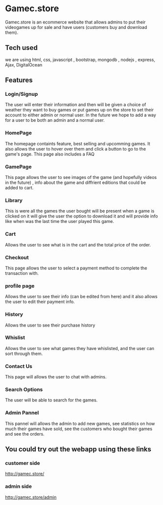 # Gamec.store
Gamec.store is an ecommerce website that allows admins to put their videogames up for sale and have users (customers buy and download them).

## Tech used 
we are using html, css, javascript , bootstrap, mongodb , nodejs , express, Ajax, DigitalOcean

## Features

### Login/Signup
The user will enter their information and then will be given a choice of weather they want to buy games or put games up on the store to set their account to either admin or normal user. 
In the future we hope to add a way for a user to be both an admin and a normal user.

### HomePage
The homepage containts feature, best selling and upcomming games. It also allows the user to hover over them and click a button to go to the game's page. This page also includes a FAQ

### GamePage
This page allows the user to see images of the game (and hopefully videos in the future) , info about the game and diffrient editions that could be added to cart.

### Library
This is were all the games the user bought will be present when a game is clicked on it will give the user the option to download it and will provide info like when was the last time the user played this game.

### Cart
Allows the user to see what is in the cart and the total price of the order.

### Checkout
This page allows the user to select a payment method to complete the transaction with.

### profile page
Allows the user to see their info (can be edited from here) and it also allows the user to edit their payment info.

### History
Allows the user to see their purchase history

### Whislist
Allows the user to see what games they have whislisted, and the user can sort through them.

### Contact Us
This page will allows the user to chat with admins.

### Search Options
The user will be able to search for the games.

### Admin Pannel
This pannel will allows the admin to add new games, see statistics on how much their games have sold, see the customers who bought their games and see the orders.

## You could try out the webapp using these links
### customer side
http://gamec.store/

### admin side
http://gamec.store/admin

